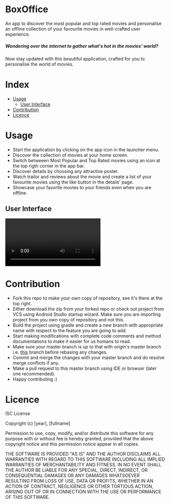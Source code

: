 # BoxOffice
An app to discover the most popular and top rated movies and personalise an offline collection of your favourite movies in well-crafted user experience.

##### Wondering over the internet to gather what's hot in the movies' world?
Now stay updated with this beautiful application, crafted for you to personalise the world of movies.

# Index

- [Usage](https://github.com/vishalrao8/BoxOffice#usage)
  - [User Interface](https://github.com/vishalrao8/BoxOffice#user-interface)
- [Contribution](https://github.com/vishalrao8/BoxOffice#contribution)
- [Licence](https://github.com/vishalrao8/BoxOffice#licence)

# Usage

- Start the application by clicking on the app icon in the launcher menu.
- Discover the collection of movies at your home screen.
- Switch betweeen Most Popular and Top Rated movies using an icon at the top rigth corner in the app bar.
- Discover details by choosing any attractive poster.
- Watch trailor and reviews about the movie and create a list of your favourite movies using the like button in the details' page.
- Showcase your favorite movies to your friends even when you are offline.

## User Interface

<video controls>
  <source src="video/UI.mp4" type="video/mp4">
  Your browser does not support the video tag.
</video>


# Contribution

- Fork this repo to make your own copy of repository, see it's there at the top right.
- Either download the zip from your forked repo or check out project from VCS using Android Studio startup wizard. Make sure you are importing project from you own copy of repository and not this.
- Build the project using gradle and create a new branch with appropriate name with respect to the feature you are going to add.
- Start making modifications with complete code comments and method documentations to make it easier for us humans to read.
- Make sure your master branch is up to that with origin's master branch i.e. [this](https://github.com/vishalrao8/BoxOffice) branch before rebasing any changes.
- Commit and merge the changes with your master branch and do resolve merge conflicts if any.
- Make a pull request to this master branch using IDE or browser (later one recommended).
- Happy contributing :)

# Licence

ISC License

Copyright (c) [year], [fullname]

Permission to use, copy, modify, and/or distribute this software for any
purpose with or without fee is hereby granted, provided that the above
copyright notice and this permission notice appear in all copies.

THE SOFTWARE IS PROVIDED "AS IS" AND THE AUTHOR DISCLAIMS ALL WARRANTIES
WITH REGARD TO THIS SOFTWARE INCLUDING ALL IMPLIED WARRANTIES OF
MERCHANTABILITY AND FITNESS. IN NO EVENT SHALL THE AUTHOR BE LIABLE FOR
ANY SPECIAL, DIRECT, INDIRECT, OR CONSEQUENTIAL DAMAGES OR ANY DAMAGES
WHATSOEVER RESULTING FROM LOSS OF USE, DATA OR PROFITS, WHETHER IN AN
ACTION OF CONTRACT, NEGLIGENCE OR OTHER TORTIOUS ACTION, ARISING OUT OF
OR IN CONNECTION WITH THE USE OR PERFORMANCE OF THIS SOFTWARE.
